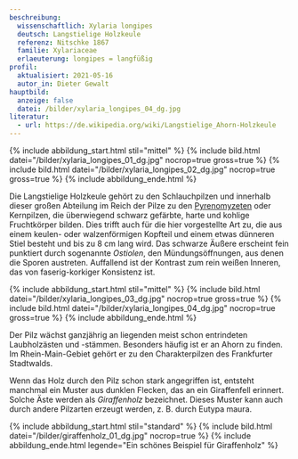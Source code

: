 ```yaml
---
beschreibung:
  wissenschaftlich: Xylaria longipes
  deutsch: Langstielige Holzkeule
  referenz: Nitschke 1867
  familie: Xylariaceae
  erlaeuterung: longipes = langfüßig
profil:
  aktualisiert: 2021-05-16
  autor_in: Dieter Gewalt
hauptbild:
  anzeige: false
  datei: /bilder/xylaria_longipes_04_dg.jpg
literatur:
  - url: https://de.wikipedia.org/wiki/Langstielige_Ahorn-Holzkeule
---
```

{% include abbildung_start.html stil="mittel" %}
{% include bild.html datei="/bilder/xylaria_longipes_01_dg.jpg" nocrop=true gross=true %}
{% include bild.html datei="/bilder/xylaria_longipes_02_dg.jpg" nocrop=true gross=true %}
{% include abbildung_ende.html %}

Die Langstielige Holzkeule gehört zu den Schlauchpilzen und innerhalb dieser großen Abteilung im Reich der Pilze zu den [Pyrenomyzeten](Pyrenomyzeten "Glossar") oder Kernpilzen, die überwiegend schwarz gefärbte, harte und kohlige Fruchtkörper bilden. Dies trifft auch für die hier vorgestellte Art zu, die aus einem keulen- oder walzenförmigen Kopfteil und einem etwas dünneren Stiel besteht und bis zu 8 cm lang wird. Das schwarze Äußere erscheint fein punktiert durch sogenannte *Ostiolen*, den Mündungsöffnungen, aus denen die Sporen austreten. Auffallend ist der Kontrast zum rein weißen Inneren, das von faserig-korkiger Konsistenz ist.

{% include abbildung_start.html stil="mittel" %}
{% include bild.html datei="/bilder/xylaria_longipes_03_dg.jpg" nocrop=true gross=true %}
{% include bild.html datei="/bilder/xylaria_longipes_04_dg.jpg" nocrop=true gross=true %}
{% include abbildung_ende.html %}

Der Pilz wächst ganzjährig an liegenden meist schon entrindeten Laubholzästen und -stämmen. Besonders häufig ist er an Ahorn zu finden. Im Rhein-Main-Gebiet gehört er zu den Charakterpilzen des Frankfurter Stadtwalds.

Wenn das Holz durch den Pilz schon stark angegriffen ist, entsteht manchmal ein Muster aus dunklen Flecken, das an ein Giraffenfell erinnert. Solche Äste werden als *Giraffenholz* bezeichnet. Dieses Muster kann auch durch andere Pilzarten erzeugt werden, z. B. durch Eutypa maura.

{% include abbildung_start.html stil="standard" %}
{% include bild.html datei="/bilder/giraffenholz_01_dg.jpg" nocrop=true %}
{% include abbildung_ende.html legende="Ein schönes Beispiel für Giraffenholz" %}